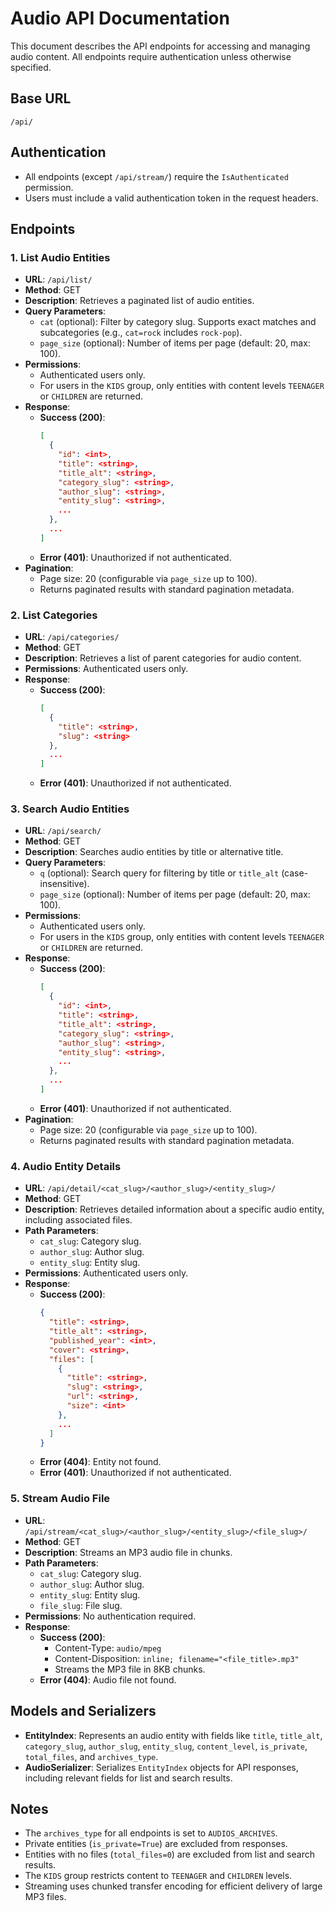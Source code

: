 # Audio API Documentation

This document describes the API endpoints for accessing and managing audio content. All endpoints require authentication unless otherwise specified.

## Base URL
`/api/`

## Authentication
- All endpoints (except `/api/stream/`) require the `IsAuthenticated` permission.
- Users must include a valid authentication token in the request headers.

## Endpoints

### 1. List Audio Entities
- **URL**: `/api/list/`
- **Method**: GET
- **Description**: Retrieves a paginated list of audio entities.
- **Query Parameters**:
  - `cat` (optional): Filter by category slug. Supports exact matches and subcategories (e.g., `cat=rock` includes `rock-pop`).
  - `page_size` (optional): Number of items per page (default: 20, max: 100).
- **Permissions**:
  - Authenticated users only.
  - For users in the `KIDS` group, only entities with content levels `TEENAGER` or `CHILDREN` are returned.
- **Response**:
  - **Success (200)**:
    ```json
    [
      {
        "id": <int>,
        "title": <string>,
        "title_alt": <string>,
        "category_slug": <string>,
        "author_slug": <string>,
        "entity_slug": <string>,
        ...
      },
      ...
    ]
    ```
  - **Error (401)**: Unauthorized if not authenticated.
- **Pagination**:
  - Page size: 20 (configurable via `page_size` up to 100).
  - Returns paginated results with standard pagination metadata.

### 2. List Categories
- **URL**: `/api/categories/`
- **Method**: GET
- **Description**: Retrieves a list of parent categories for audio content.
- **Permissions**: Authenticated users only.
- **Response**:
  - **Success (200)**:
    ```json
    [
      {
        "title": <string>,
        "slug": <string>
      },
      ...
    ]
    ```
  - **Error (401)**: Unauthorized if not authenticated.

### 3. Search Audio Entities
- **URL**: `/api/search/`
- **Method**: GET
- **Description**: Searches audio entities by title or alternative title.
- **Query Parameters**:
  - `q` (optional): Search query for filtering by title or `title_alt` (case-insensitive).
  - `page_size` (optional): Number of items per page (default: 20, max: 100).
- **Permissions**:
  - Authenticated users only.
  - For users in the `KIDS` group, only entities with content levels `TEENAGER` or `CHILDREN` are returned.
- **Response**:
  - **Success (200)**:
    ```json
    [
      {
        "id": <int>,
        "title": <string>,
        "title_alt": <string>,
        "category_slug": <string>,
        "author_slug": <string>,
        "entity_slug": <string>,
        ...
      },
      ...
    ]
    ```
  - **Error (401)**: Unauthorized if not authenticated.
- **Pagination**:
  - Page size: 20 (configurable via `page_size` up to 100).
  - Returns paginated results with standard pagination metadata.

### 4. Audio Entity Details
- **URL**: `/api/detail/<cat_slug>/<author_slug>/<entity_slug>/`
- **Method**: GET
- **Description**: Retrieves detailed information about a specific audio entity, including associated files.
- **Path Parameters**:
  - `cat_slug`: Category slug.
  - `author_slug`: Author slug.
  - `entity_slug`: Entity slug.
- **Permissions**: Authenticated users only.
- **Response**:
  - **Success (200)**:
    ```json
    {
      "title": <string>,
      "title_alt": <string>,
      "published_year": <int>,
      "cover": <string>,
      "files": [
        {
          "title": <string>,
          "slug": <string>,
          "url": <string>,
          "size": <int>
        },
        ...
      ]
    }
    ```
  - **Error (404)**: Entity not found.
  - **Error (401)**: Unauthorized if not authenticated.

### 5. Stream Audio File
- **URL**: `/api/stream/<cat_slug>/<author_slug>/<entity_slug>/<file_slug>/`
- **Method**: GET
- **Description**: Streams an MP3 audio file in chunks.
- **Path Parameters**:
  - `cat_slug`: Category slug.
  - `author_slug`: Author slug.
  - `entity_slug`: Entity slug.
  - `file_slug`: File slug.
- **Permissions**: No authentication required.
- **Response**:
  - **Success (200)**:
    - Content-Type: `audio/mpeg`
    - Content-Disposition: `inline; filename="<file_title>.mp3"`
    - Streams the MP3 file in 8KB chunks.
  - **Error (404)**: Audio file not found.

## Models and Serializers
- **EntityIndex**: Represents an audio entity with fields like `title`, `title_alt`, `category_slug`, `author_slug`, `entity_slug`, `content_level`, `is_private`, `total_files`, and `archives_type`.
- **AudioSerializer**: Serializes `EntityIndex` objects for API responses, including relevant fields for list and search results.

## Notes
- The `archives_type` for all endpoints is set to `AUDIOS_ARCHIVES`.
- Private entities (`is_private=True`) are excluded from responses.
- Entities with no files (`total_files=0`) are excluded from list and search results.
- The `KIDS` group restricts content to `TEENAGER` and `CHILDREN` levels.
- Streaming uses chunked transfer encoding for efficient delivery of large MP3 files.
